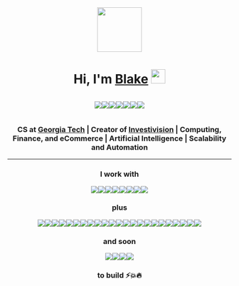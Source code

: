 <div align="center">
<img src="https://blakesanie.com/optimized/images/wwdc_blake_w=384&amp;q=75.png" width="100px">
</div>


<h1 align="center">Hi, I'm <a href="https://blakesanie.com">Blake</a> <img src="https://raw.githubusercontent.com/MartinHeinz/MartinHeinz/master/wave.gif" width="32px">
</h1>



<div align="center" style="display: flex; justify-content: center; flex-wrap: wrap;">

<a href="https://blakesanie.com/linkedin" style="display: inline;"><img src="https://img.shields.io/badge/-LinkedIn-blue?style=flat-square&logo=Linkedin&logoColor=white"></img></a>

<a href="https://blakesanie.com/twitter" style="display: inline;"><img src="https://img.shields.io/badge/Twitter-ccaaff?style=flat-square&logo=Twitter&logoColor=white" /></a>

<a href="https://blakesanie.com/instagram" style="display: inline;"><img src="https://img.shields.io/badge/-Instagram-tan?style=flat-square&logo=Instagram&logoColor=white" /></a>

<a href="https://blakesanie.com/" style="display: inline;"><img src="https://img.shields.io/badge/-Website-grey?style=flat-square&logo=GoogleChrome&logoColor=white" /></a>

<a href="mailto:blake@sanie.com" style="display: inline;"><img src="https://img.shields.io/badge/-Email-red?style=flat-square&logo=Gmail&logoColor=white" /></a>

<a href="https://paypal.me/blakesanie" style="display: inline;"><img src="https://img.shields.io/badge/-PayPal-lightblue?style=flat-square&logo=PayPal" /></a>

<a href="https://blakesanie.com/blog" style="display: inline;"><img src="https://img.shields.io/badge/-Medium-black?style=flat-square&logo=Medium&logoColor=white" /></a>
</div>

<h3 align="center">CS at <a href="https://en.wikipedia.org/wiki/Georgia_Tech" target="_blank">Georgia Tech</a> | Creator of <a href="https://investivision.com" target="_blank">Investivision</a> | Computing, Finance, and eCommerce | Artificial Intelligence | Scalability and Automation</h3>

---

<h3 align="center">I work with</h3>

<div align="center" style="display: flex; justify-content: center; flex-wrap: wrap;">

<img src="https://img.shields.io/badge/-Node.js-green?style=flat-square&logo=Node.js" />

<img src="https://img.shields.io/badge/-Python-yellow?style=flat-square&logo=Python" />

<img src="https://img.shields.io/badge/-Java-orange?style=flat-square&logo=Java&logoColor=blue" />

<img src="https://img.shields.io/badge/-C-blue?style=flat-square&logo=C" />

<img src="https://img.shields.io/badge/-Swift-pink?style=flat-square&logo=Swift" />

<img src="https://img.shields.io/badge/-R-navy?style=flat-square&logo=R" />

<img src="https://img.shields.io/badge/-HTML-444444?style=flat-square&logo=HTML5" />

<img src="https://img.shields.io/badge/-CSS-blue?style=flat-square&logo=CSS3" />

</div>


<h3 align="center">plus</h3>

<div align="center" style="display: flex; justify-content: center; flex-wrap: wrap;">

<img src="https://img.shields.io/badge/-React.js-blue?style=flat-square&logo=React" />

<img src="https://img.shields.io/badge/-Next.js-black?style=flat-square&logo=Next.js" />

<img src="https://img.shields.io/badge/-PostgreSQL-lightblue?style=flat-square&logo=PostgreSQL" />

<img src="https://img.shields.io/badge/-Docker-ddd?style=flat-square&logo=Docker" />

<img src="https://img.shields.io/badge/-Firebase-maroon?style=flat-square&logo=Firebase" />

<img src="https://img.shields.io/badge/-AWS-orange?style=flat-square&logo=AmazonAWS" />

<img src="https://img.shields.io/badge/-Google%20Cloud-pink?style=flat-square&logo=GoogleCloud" />

<img src="https://img.shields.io/badge/-Heroku-594FFF?style=flat-square&logo=Heroku" />

<img src="https://img.shields.io/badge/-Numpy-yellow?style=flat-square&logo=Numpy" />

<img src="https://img.shields.io/badge/-Pandas-red?style=flat-square&logo=Pandas" />

<img src="https://img.shields.io/badge/-Tensorflow-dddddd?style=flat-square&logo=Tensorflow" />

<img src="https://img.shields.io/badge/-Scikit%20Learn-004499?style=flat-square&logo=scikit-learn" />

<img src="https://img.shields.io/badge/-Express-red?style=flat-square&logo=Express" />

<img src="https://img.shields.io/badge/-Selenium-black?style=flat-square&logo=Selenium" />

<img src="https://img.shields.io/badge/-Stripe-B1CBFF?style=flat-square&logo=Stripe" />

<img src="https://img.shields.io/badge/-Jupyter-dddddd?style=flat-square&logo=Jupyter" />

<img src="https://img.shields.io/badge/-NPM-pink?style=flat-square&logo=NPM" />

<img src="https://img.shields.io/badge/-Expo-3A49FF?style=flat-square&logo=Expo" />

<img src="https://img.shields.io/badge/-jQuery-blue?style=flat-square&logo=JQuery" />

<img src="https://img.shields.io/badge/-Xcode-dddddd?style=flat-square&logo=Xcode" />

<img src="https://img.shields.io/badge/-App%20Store-dddddd?style=flat-square&logo=App%20Store" />

<img src="https://img.shields.io/badge/-Chrome%20Extensions-aaccff?style=flat-square&logo=GoogleChrome&logoColor=red" />

<img src="https://img.shields.io/badge/-JetBrains-black?style=flat-square&logo=Jetbrains" />

</div>

<h3 align="center">and soon</h3>

<div align="center" style="display: flex; justify-content: center; flex-wrap: wrap;">

<img src="https://img.shields.io/badge/-Rust-orange?style=flat-square&logo=Rust" />

<img src="https://img.shields.io/badge/-Go-dddddd?style=flat-square&logo=Go" />

<img src="https://img.shields.io/badge/-Kubernetes-lightblue?style=flat-square&logo=Kubernetes" />

<img src="https://img.shields.io/badge/-Supabase-005500?style=flat-square&logo=Supabase" />

</div>

<!-- ![Top Langs](https://github-readme-stats.vercel.app/api/top-langs/?username=blakesanie&hide=HTML&langs_count=9&layout=compact) -->



<h3 align="center">to build ⚡💥🔥</h3>
